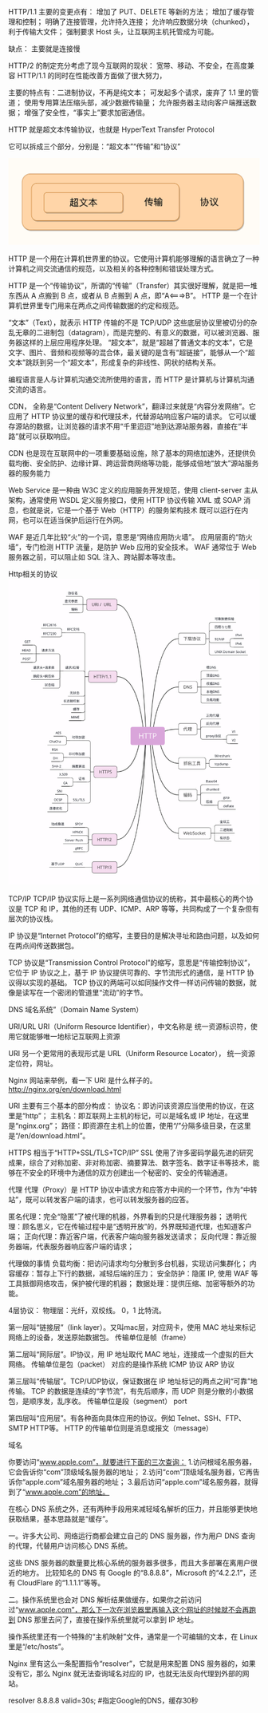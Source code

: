 HTTP/1.1 主要的变更点有：
增加了 PUT、DELETE 等新的方法；
增加了缓存管理和控制；
明确了连接管理，允许持久连接；
允许响应数据分块（chunked），利于传输大文件；
强制要求 Host 头，让互联网主机托管成为可能。

缺点：
主要就是连接慢


HTTP/2 的制定充分考虑了现今互联网的现状：
宽带、移动、不安全，在高度兼容 HTTP/1.1 的同时在性能改善方面做了很大努力，

主要的特点有：二进制协议，不再是纯文本；
可发起多个请求，废弃了 1.1 里的管道；
使用专用算法压缩头部，减少数据传输量；
允许服务器主动向客户端推送数据；
增强了安全性，“事实上”要求加密通信。



HTTP 就是超文本传输协议，也就是 HyperText Transfer Protocol

它可以拆成三个部分，分别是：“超文本”“传输”和“协议”

![img.png](img.png)

HTTP 是一个用在计算机世界里的协议。它使用计算机能够理解的语言确立了一种计算机之间交流通信的规范，以及相关的各种控制和错误处理方式。


HTTP 是一个“传输协议”，所谓的“传输”（Transfer）其实很好理解，就是把一堆东西从 A 点搬到 B 点，或者从 B 点搬到 A 点，即“A<===>B”。
HTTP 是一个在计算机世界里专门用来在两点之间传输数据的约定和规范。

“文本”（Text），就表示 HTTP 传输的不是 TCP/UDP 这些底层协议里被切分的杂乱无章的二进制包（datagram），而是完整的、有意义的数据，可以被浏览器、服务器这样的上层应用程序处理。
“超文本”，就是“超越了普通文本的文本”，它是文字、图片、音频和视频等的混合体，最关键的是含有“超链接”，能够从一个“超文本”跳跃到另一个“超文本”，形成复杂的非线性、网状的结构关系。


编程语言是人与计算机沟通交流所使用的语言，而 HTTP 是计算机与计算机沟通交流的语言。


CDN，
全称是“Content Delivery Network”，翻译过来就是“内容分发网络”。它应用了 HTTP 协议里的缓存和代理技术，代替源站响应客户端的请求。
它可以缓存源站的数据，让浏览器的请求不用“千里迢迢”地到达源站服务器，直接在“半路”就可以获取响应。

CDN 也是现在互联网中的一项重要基础设施，除了基本的网络加速外，还提供负载均衡、安全防护、边缘计算、跨运营商网络等功能，能够成倍地“放大”源站服务器的服务能力

Web  Service 
是一种由 W3C 定义的应用服务开发规范，使用 client-server 主从架构，通常使用 WSDL 定义服务接口，使用 HTTP 协议传输 XML 或 SOAP 消息，也就是说，它是一个基于 Web（HTTP）的服务架构技术
既可以运行在内网，也可以在适当保护后运行在外网。

WAF 
是近几年比较“火”的一个词，意思是“网络应用防火墙”。
应用层面的“防火墙”，专门检测 HTTP 流量，是防护 Web 应用的安全技术。
WAF 通常位于 Web 服务器之前，可以阻止如 SQL 注入、跨站脚本等攻击。




Http相关的协议
![img_1.png](img_1.png)

TCP/IP
TCP/IP 协议实际上是一系列网络通信协议的统称，其中最核心的两个协议是 TCP 和 IP，其他的还有 UDP、ICMP、ARP 等等，共同构成了一个复杂但有层次的协议栈。

IP 协议是“Internet Protocol”的缩写，主要目的是解决寻址和路由问题，以及如何在两点间传送数据包。

TCP 协议是“Transmission Control Protocol”的缩写，意思是“传输控制协议”，它位于 IP 协议之上，基于 IP 协议提供可靠的、字节流形式的通信，是 HTTP 协议得以实现的基础。
TCP 协议的两端可以如同操作文件一样访问传输的数据，就像是读写在一个密闭的管道里“流动”的字节。


DNS
域名系统”（Domain Name System）


URI/URL
URI（Uniform Resource Identifier），中文名称是 统一资源标识符，使用它就能够唯一地标记互联网上资源

URI 另一个更常用的表现形式是 URL（Uniform Resource Locator）， 统一资源定位符，网址。

Nginx 网站来举例，看一下 URI 是什么样子的。
http://nginx.org/en/download.html

URI 主要有三个基本的部分构成：
协议名：即访问该资源应当使用的协议，在这里是“http”；
主机名：即互联网上主机的标记，可以是域名或 IP 地址，在这里是“nginx.org”；
路径：即资源在主机上的位置，使用“/”分隔多级目录，在这里是“/en/download.html”。

HTTPS 
相当于“HTTP+SSL/TLS+TCP/IP”
SSL 使用了许多密码学最先进的研究成果，综合了对称加密、非对称加密、摘要算法、数字签名、数字证书等技术，能够在不安全的环境中为通信的双方创建出一个秘密的、安全的传输通道。


代理
代理（Proxy）是 HTTP 协议中请求方和应答方中间的一个环节，作为“中转站”，既可以转发客户端的请求，也可以转发服务器的应答。

匿名代理：完全“隐匿”了被代理的机器，外界看到的只是代理服务器；
透明代理：顾名思义，它在传输过程中是“透明开放”的，外界既知道代理，也知道客户端；
正向代理：靠近客户端，代表客户端向服务器发送请求；
反向代理：靠近服务器端，代表服务器响应客户端的请求；


代理做的事情
负载均衡：把访问请求均匀分散到多台机器，实现访问集群化；
内容缓存：暂存上下行的数据，减轻后端的压力；
安全防护：隐匿 IP, 使用 WAF 等工具抵御网络攻击，保护被代理的机器；
数据处理：提供压缩、加密等额外的功能。



4层协议：
物理层：光纤，双绞线。 0，1 比特流。

第一层叫“链接层”（link layer）。又叫mac层，对应网卡，使用 MAC 地址来标记网络上的设备，发送原始数据包。
传输单位是帧（frame）   


第二层叫“网际层”。IP协议，用 IP 地址取代 MAC 地址，连接成一个虚拟的巨大网络。
传输单位是包（packet）  对应的是操作系统
ICMP 协议
ARP 协议



第三层叫“传输层”。TCP/UDP协议，保证数据在 IP 地址标记的两点之间“可靠”地传输。
TCP 的数据是连续的“字节流”，有先后顺序，而 UDP 则是分散的小数据包，是顺序发，乱序收。
传输单位是段（segment）
port


第四层叫“应用层”。有各种面向具体应用的协议。例如 Telnet、SSH、FTP、SMTP HTTP等。
HTTP 的传输单位则是消息或报文（message）







域名

你要访问“www.apple.com”，就要进行下面的三次查询：
1.访问根域名服务器，它会告诉你“com”顶级域名服务器的地址；
2.访问“com”顶级域名服务器，它再告诉你“apple.com”域名服务器的地址；
3.最后访问“apple.com”域名服务器，就得到了“www.apple.com”的地址。

在核心 DNS 系统之外，还有两种手段用来减轻域名解析的压力，并且能够更快地获取结果，基本思路就是“缓存”。


一。许多大公司、网络运行商都会建立自己的 DNS 服务器，作为用户 DNS 查询的代理，代替用户访问核心 DNS 系统。

这些 DNS 服务器的数量要比核心系统的服务器多很多，而且大多部署在离用户很近的地方。
比较知名的 DNS 有 Google 的“8.8.8.8”，Microsoft 的“4.2.2.1”，还有 CloudFlare 的“1.1.1.1”等等。

二。操作系统里也会对 DNS 解析结果做缓存，如果你之前访问过“www.apple.com”，那么下一次在浏览器里再输入这个网址的时候就不会再跑到 DNS 那里去问了，直接在操作系统里就可以拿到 IP 地址。

操作系统里还有一个特殊的“主机映射”文件，通常是一个可编辑的文本，在 Linux 里是“/etc/hosts”。


Nginx 里有这么一条配置指令“resolver”，它就是用来配置 DNS 服务器的，如果没有它，那么 Nginx 就无法查询域名对应的 IP，也就无法反向代理到外部的网站。

resolver 8.8.8.8 valid=30s;  #指定Google的DNS，缓存30秒







